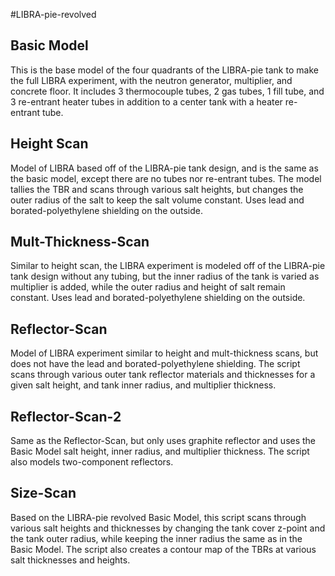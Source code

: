 #LIBRA-pie-revolved

## Basic Model
This is the base model of the four quadrants of the LIBRA-pie tank to make the full LIBRA experiment,
with the neutron generator, multiplier, and concrete floor. It includes 3 thermocouple tubes, 2 gas tubes,
1 fill tube, and 3 re-entrant heater tubes in addition to a center tank with a heater re-entrant tube.

## Height Scan
Model of LIBRA based off of the LIBRA-pie tank design, and is the same as the basic model, except there are no tubes
nor re-entrant tubes. The model tallies the TBR and scans through various salt heights, but changes the outer radius 
of the salt to keep the salt volume constant. Uses lead and borated-polyethylene shielding on the outside.

## Mult-Thickness-Scan
Similar to height scan, the LIBRA experiment is modeled off of the LIBRA-pie tank design without any tubing, but 
the inner radius of the tank is varied as multiplier is added, while the outer radius and height of salt remain constant.
Uses lead and borated-polyethylene shielding on the outside.

## Reflector-Scan
Model of LIBRA experiment similar to height and mult-thickness scans, but does not have the lead and borated-polyethylene shielding.
The script scans through various outer tank reflector materials and thicknesses for a given salt height, and tank inner radius, 
and multiplier thickness.

## Reflector-Scan-2
Same as the Reflector-Scan, but only uses graphite reflector and uses the Basic Model salt height, inner radius, and multiplier thickness.
The script also models two-component reflectors.

## Size-Scan
Based on the LIBRA-pie revolved Basic Model, this script scans through various salt heights and thicknesses by changing the tank cover z-point
and the tank outer radius, while keeping the inner radius the same as in the Basic Model. The script also creates a contour map of the TBRs at
various salt thicknesses and heights.